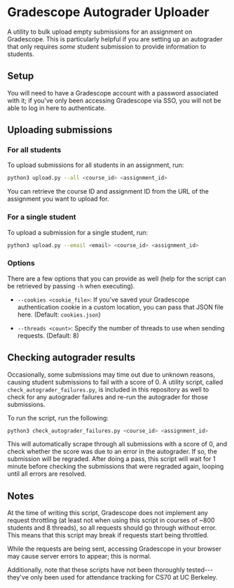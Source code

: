 # Gradescope Autograder Uploader

A utility to bulk upload empty submissions for an assignment on Gradescope. This is particularly helpful if you are setting up an autograder that only requires _some_ student submission to provide information to students.

## Setup

You will need to have a Gradescope account with a password associated with it; if you've only been accessing Gradescope via SSO, you will not be able to log in here to authenticate.

## Uploading submissions

### For all students

To upload submissions for all students in an assignment, run:
```sh
python3 upload.py --all <course_id> <assignment_id>
```
You can retrieve the course ID and assignment ID from the URL of the assignment you want to upload for.

### For a single student

To upload a submission for a single student, run:
```sh
python3 upload.py --email <email> <course_id> <assignment_id>
```

### Options

There are a few options that you can provide as well (help for the script can be retrieved by passing `-h` when executing).

* `--cookies <cookie_file>`: If you've saved your Gradescope authentication cookie in a custom location, you can pass that JSON file here. (Default: `cookies.json`)

* `--threads <count>`: Specify the number of threads to use when sending requests. (Default: 8)

## Checking autograder results

Occasionally, some submissions may time out due to unknown reasons, causing student submissions to fail with a score of 0. A utility script, called `check_autograder_failures.py`, is included in this repository as well to check for any autograder failures and re-run the autograder for those submissions.

To run the script, run the following:
```sh
python3 check_autograder_failures.py <course_id> <assignment_id>
```
This will automatically scrape through all submissions with a score of 0, and check whether the score was due to an error in the autograder. If so, the submission will be regraded. After doing a pass, this script will wait for 1 minute before checking the submissions that were regraded again, looping until all errors are resolved.


## Notes

At the time of writing this script, Gradescope does not implement any request throttling (at least not when using this script in courses of ~800 students and 8 threads), so all requests should go through without error. This means that this script may break if requests start being throttled.

While the requests are being sent, accessing Gradescope in your browser may cause server errors to appear; this is normal.

Additionally, note that these scripts have not been thoroughly tested---they've only been used for attendance tracking for CS70 at UC Berkeley.
